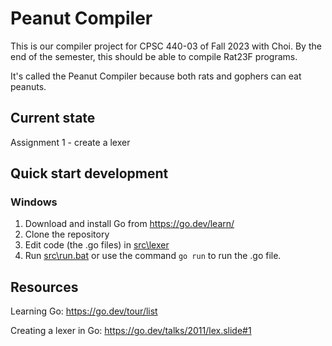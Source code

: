 # Peanut Compiler

This is our compiler project for CPSC 440-03 of Fall 2023 with Choi. By the end of the semester, this should be able to compile Rat23F programs.

It's called the Peanut Compiler because both rats and gophers can eat peanuts.

## Current state

Assignment 1 - create a lexer

## Quick start development

### Windows

1. Download and install Go from https://go.dev/learn/
1. Clone the repository
2. Edit code (the .go files) in [src\lexer](src/lexer)
1. Run [src\run.bat](src/run.bat) or use the command `go run` to run the .go file.

## Resources

Learning Go: https://go.dev/tour/list

Creating a lexer in Go: https://go.dev/talks/2011/lex.slide#1

